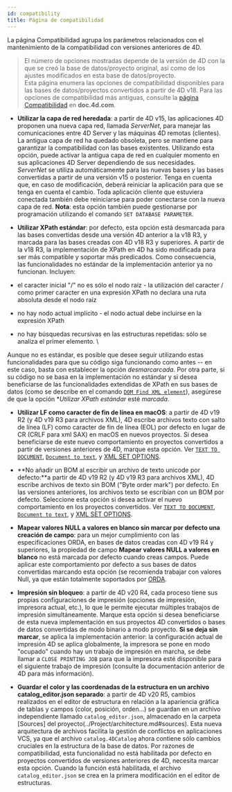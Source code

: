```yaml
---
id: compatibility
title: Página de compatibilidad
---
```


La página Compatibilidad agrupa los parámetros relacionados con el mantenimiento de la compatibilidad con versiones anteriores de 4D.

> El número de opciones mostradas depende de la versión de 4D con la que se creó la base de datos/proyecto original, así como de los ajustes modificados en esta base de datos/proyecto.\
> Esta página enumera las opciones de compatibilidad disponibles para las bases de datos/proyectos convertidos a partir de 4D v18. Para las opciones de compatibilidad más antiguas, consulte la [página Compatibilidad](https://doc.4d.com/4Dv20/4D/20.2/Compatibility-page.300-6750362.en.html) en **doc.4d.com**.

- **Utilizar la capa de red heredada**: a partir de 4D v15, las aplicaciones 4D proponen una nueva capa red, llamada *ServerNet*, para manejar las comunicaciones entre 4D Server y las máquinas 4D remotas (clientes). La antigua capa de red ha quedado obsoleta, pero se mantiene para garantizar la compatibilidad con las bases existentes. Utilizando esta opción, puede activar la antigua capa de red en cualquier momento en sus aplicaciones 4D Server dependiendo de sus necesidades. *ServerNet* se utiliza automáticamente para las nuevas bases y las bases convertidas a partir de una versión v15 o posterior. Tenga en cuenta que, en caso de modificación, deberá reiniciar la aplicación para que se tenga en cuenta el cambio. Toda aplicación cliente que estuviera conectada también debe reiniciarse para poder conectarse con la nueva capa de red.
  **Nota**: esta opción también puede gestionarse por programación utilizando el comando `SET DATABASE PARAMETER`.

 - **Utilizar XPath estándar**: por defecto, esta opción está desmarcada para las bases convertidas desde una versión 4D anterior a la v18 R3, y marcada para las bases creadas con 4D v18 R3 y superiores. A partir de la v18 R3, la implementación de XPath en 4D ha sido modificada para ser más compatible y soportar más predicados. Como consecuencia, las funcionalidades no estándar de la implementación anterior ya no funcionan. Incluyen:

  - el caracter inicial "/" no es sólo el nodo raíz - la utilización del caracter / como primer caracter en una expresión XPath no declara una ruta absoluta desde el nodo raíz
  - no hay nodo actual implícito - el nodo actual debe incluirse en la expresión XPath
  - no hay búsquedas recursivas en las estructuras repetidas: sólo se analiza el primer elemento. \

  Aunque no es estándar, es posible que desee seguir utilizando estas funcionalidades para que su código siga funcionando como antes -- en este caso, basta con establecer la opción *desmarcarcada*. Por otra parte, si su código no se basa en la implementación no estándar y si desea beneficiarse de las funcionalidades extendidas de XPath en sus bases de datos (como se describe en el comando [`DOM Find XML element`](../commands-legacy/dom-find-xml-element.md)), asegúrese de que la opción \**Utilizar XPath estándar* esté *marcada*.

 - **Utilizar LF como caracter de fin de línea en macOS**: a partir de 4D v19 R2 (y 4D v19 R3 para archivos XML), 4D escribe archivos texto con salto de línea (LF) como caracter de fin de línea (EOL) por defecto en lugar de CR (CRLF para xml SAX) en macOS en nuevos proyectos. Si desea beneficiarse de este nuevo comportamiento en proyectos convertidos a partir de versiones anteriores de 4D, marque esta opción. Ver [`TEXT TO DOCUMENT`](../commands-legacy/text-to-document.md), [`Document to text`](../commands-legacy/document-to-text.md), y [XML SET OPTIONS](../commands-legacy/xml-set-options.md).

 - \*\*No añadir un BOM al escribir un archivo de texto unicode por defecto:\*\*a partir de 4D v19 R2 (y 4D v19 R3 para archivos XML), 4D escribe archivos de texto sin BOM ("Byte order mark") por defecto. En las versiones anteriores, los archivos texto se escribían con un BOM por defecto. Seleccione esta opción si desea activar el nuevo comportamiento en los proyectos convertidos. Ver [`TEXT TO DOCUMENT`](../commands-legacy/text-to-document.md), [`Document to text`](../commands-legacy/document-to-text.md), y [XML SET OPTIONS](../commands-legacy/xml-set-options.md).

 - **Mapear valores NULL a valores en blanco sin marcar por defecto una creación de campo**: para un mejor cumplimiento con las especificaciones ORDA, en bases de datos creadas con 4D v19 R4 y superiores, la propiedad de campo **Mapear valores NULL a valores en blanco** no está marcada por defecto cuando creas campos. Puede aplicar este comportamiento por defecto a sus bases de datos convertidas marcando esta opción (se recomienda trabajar con valores Null, ya que están totalmente soportados por [ORDA](../ORDA/overview.md).

 - **Impresión sin bloqueo**: a partir de 4D v20 R4, cada proceso tiene sus propias configuraciones de impresión (opciones de impresión, impresora actual, etc.), lo que le permite ejecutar múltiples trabajos de impresión simultáneamente. Marque esta opción si desea beneficiarse de esta nueva implementación en sus proyectos 4D convertidos o bases de datos convertidas de modo binario a modo proyecto. **Si se deja sin marcar**, se aplica la implementación anterior: la configuración actual de impresión 4D se aplica globalmente, la impresora se pone en modo "ocupado" cuando hay un trabajo de impresión en marcha, se debe llamar a `CLOSE PRINTING JOB` para que la impresora esté disponible para el siguiente trabajo de impresión (consulte la documentación anterior de 4D para más información).

 - **Guardar el color y las coordenadas de la estructura en un archivo catalog_editor.json separado**: a partir de 4D v20 R5, cambios realizados en el editor de estructura en relación a la apariencia gráfica de tablas y campos (color, posición, orden...) se guardan en un archivo independiente llamado `catalog_editor.json`, almacenado en la carpeta [Sources] del proyecto(../Project/architecture.md#sources). Esta nueva arquitectura de archivos facilita la gestión de conflictos en aplicaciones VCS, ya que el archivo `catalog.4DCatalog` ahora contiene sólo cambios cruciales en la estructura de la base de datos. Por razones de compatibilidad, esta funcionalidad no está habilitada por defecto en proyectos convertidos de versiones anteriores de 4D, necesita marcar esta opción. Cuando la función está habilitada, el archivo `catalog_editor.json` se crea en la primera modificación en el editor de estructuras.